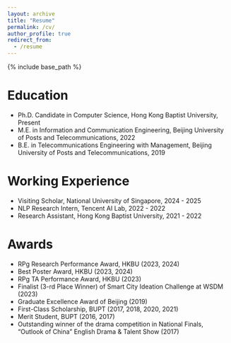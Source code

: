 ```yaml
---
layout: archive
title: "Resume"
permalink: /cv/
author_profile: true
redirect_from:
  - /resume
---
```


{% include base_path %}

Education
======
* Ph.D. Candidate in Computer Science, Hong Kong Baptist University, Present
* M.E. in Information and Communication Engineering, Beijing University of Posts and Telecommunications, 2022
* B.E. in Telecommunications Engineering with Management, Beijing University of Posts and Telecommunications, 2019

Working Experience
======
* Visiting Scholar, National University of Singapore, 2024 - 2025
* NLP Research Intern, Tencent AI Lab, 2022 - 2022
* Research Assistant, Hong Kong Baptist University, 2021 - 2022
  
Awards
======
* RPg Research Performance Award, HKBU (2023, 2024)
* Best Poster Award, HKBU (2023, 2024)
* RPg TA Performance Award, HKBU (2023)
* Finalist (3-rd Place Winner) of Smart City Ideation Challenge at WSDM (2023)
* Graduate Excellence Award of Beijing (2019)
* First-Class Scholarship, BUPT (2017, 2018, 2020, 2021)
* Merit Student, BUPT (2016, 2017)
* Outstanding winner of the drama competition in National Finals, “Outlook of China” English Drama & Talent Show (2017)
